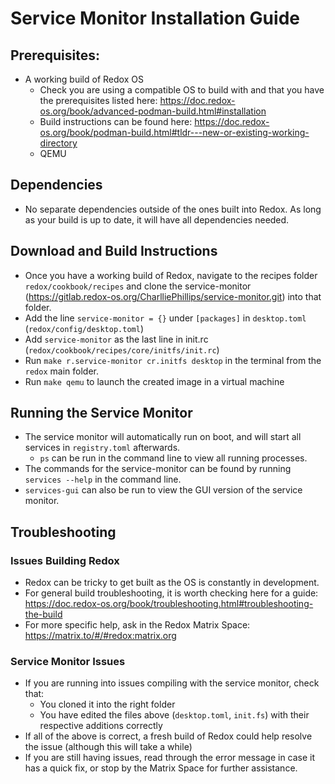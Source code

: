 # Service Monitor Installation Guide
## Prerequisites:
- A working build of Redox OS
  - Check you are using a compatible OS to build with and that you have the prerequisites listed here: https://doc.redox-os.org/book/advanced-podman-build.html#installation
  - Build instructions can be found here: https://doc.redox-os.org/book/podman-build.html#tldr---new-or-existing-working-directory
  - QEMU

## Dependencies
- No separate dependencies outside of the ones built into Redox. As long as your build is up to date, it will have all dependencies needed.

## Download and Build Instructions
- Once you have a working build of Redox, navigate to the recipes folder `redox/cookbook/recipes` and clone the service-monitor (https://gitlab.redox-os.org/CharlliePhillips/service-monitor.git) into that folder.
- Add the line `service-monitor = {}` under `[packages]` in `desktop.toml` (`redox/config/desktop.toml`)
- Add `service-monitor` as the last line in init.rc (`redox/cookbook/recipes/core/initfs/init.rc`)
- Run `make r.service-monitor cr.initfs desktop` in the terminal from the `redox` main folder.
- Run `make qemu` to launch the created image in a virtual machine

## Running the Service Monitor
- The service monitor will automatically run on boot, and will start all services in `registry.toml` afterwards.
  - `ps` can be run in the command line to view all running processes.
- The commands for the service-monitor can be found by running `services --help` in the command line.
- `services-gui` can also be run to view the GUI version of the service monitor.

## Troubleshooting
### Issues Building Redox
- Redox can be tricky to get built as the OS is constantly in development.
- For general build troubleshooting, it is worth checking here for a guide: https://doc.redox-os.org/book/troubleshooting.html#troubleshooting-the-build
- For more specific help, ask in the Redox Matrix Space: https://matrix.to/#/#redox:matrix.org

### Service Monitor Issues
- If you are running into issues compiling with the service monitor, check that:
  - You cloned it into the right folder
  - You have edited the files above (`desktop.toml`, `init.fs`) with their respective additions correctly
- If all of the above is correct, a fresh build of Redox could help resolve the issue (although this will take a while)
- If you are still having issues, read through the error message in case it has a quick fix, or stop by the Matrix Space for further assistance.